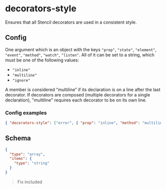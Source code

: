 # decorators-style

Ensures that all Stencil decorators are used in a consistent style.

## Config

One argument which is an object with the keys `"prop"`, `"state"`, `"element"`, `"event"`, `"method"`, `"watch"`, `"listen"`.
All of it can be set to a string, which must be one of the following values:

- `"inline"`
- `"multiline"`
- `"ignore"`

A member is considered “multiline” if its declaration is on a line after the last decorator.
If decorators are composed (multiple decorators for a single declaration), "multiline" requires each decorator to be on its own line.


### Config examples

```json
{ "decorators-style": ["error", { "prop": "inline", "method": "multiline" }] }
```

## Schema

```json
{
  "type": "array",
  "items": {
    "type": "string"
  }
}
```

> Fix included
